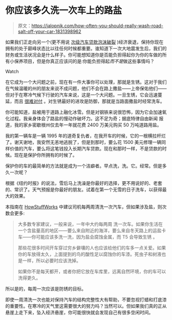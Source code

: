 # 你应该多久洗一次车上的路盐

> 原文：<https://jalopnik.com/how-often-you-should-really-wash-road-salt-off-your-car-1831398962>

如果我们正走向另一个(更不用说 [次级汽车贷款泡沫破裂](https://jalopnik.com/how-a-subprime-auto-lender-consumed-detroit-with-debt-a-1829527899) )经济衰退，保持你现在拥有的处于巅峰状态比以往任何时候都重要。谁知道下一次大地震发生后，我们的财务或生活状况会是什么样子。你可能想知道你是否能负担得起你为你的车做的所有小保养项目，但是你真正应该问的是:你能负担得起*而不是*做这些事情吗？

Watch

在它成为一个大问题之前，现在有一件大事你可以处理，那就是生锈。这对于我们在气候温暖的州的朋友来说不成问题，他们不会在路上撒盐——上帝保佑他们——但对于在寒冷气候下行驶的汽车来说，这是一个大问题。一旦生锈，它会迅速蔓延，而且 [很难对付](https://jalopnik.com/how-i-saved-my-project-bmw-e30-from-rust-oblivion-by-le-1829478821#_ga=2.258078863.463151440.1545616398-1465454198.1536872514) 。对生锈最好的进攻是防御，那就是当路面撒盐时经常洗车。

你可能知道，盐被用于道路上融化冰雪。但是对钢铁来说很恐怖，因为它会加速氧化过程。我亲身体会了路盐的慢动作破坏力。这不足为奇；据底特律自由新闻 报道，我的家乡密歇根州仅去年一年就花费 2400 万美元购买 50 万吨道路用盐。

我的第一辆车是一辆 1995 年的道奇复仇者，在我开车的时候，它的一根横拉杆烂了。谢天谢地，我安然无恙地逃脱了，但是到那时，要么花 1500 美元修理一辆同样价值的汽车，要么将这笔钱投入长期汽车贷款。现在和那时一样，不是贷款的时候。现在是保护你所拥有的时候了。

保护你的车的最简单的方法就是成为一个洁癖者。早点洗，洗。它。经常。但是多久一次呢？

根据《纽约时报》的说法，雪后马上洗澡是你最好的选择，更不用说好的、老套的、常识了。天气预报是你最好的朋友。试着在第一个无雪的日子洗车，以获得最大的效果。

本指南在 [HowStuffWorks](https://auto.howstuffworks.com/often-should-wash-car.htm) 中建议司机每两周清洗一次汽车，但如果涉及盐，则次数会更多:

> 大多数专家建议，一般来说，一年中大约每两周 洗一次车。如果你生活在一个含盐量高的地区——要么来自附近的海洋，要么来自冬天路上的运盐卡车——你可能应该多洗一洗，因为盐会腐蚀金属，而 T5 会导致生锈 。
> 
> 那些花很多时间开车穿过穷乡僻壤的人也应该给他们的车多一点关爱。如果你的车放得太久，上面提到的鸟的酸性足以腐蚀你的车漆。死虫子和树液也是一样，所以必要时应该洗掉。
> 
> 如果你不是每天都开，或者你把它放在车库里，远离自然环境，你的车可以洗得更久。

所以是的，每周一次应该是防锈的目标。

即使一周清洗一次也能对保持汽车的结构完整性大有帮助，不要忽视打蜡和打底漆的重要性。在寒冷的天气里这需要很大的努力吗？当然可以。但如果我们真的正从悬崖上走下来，坠入经济悬崖，你可能很快就会发现自己有很多空闲时间。